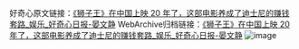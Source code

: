 好奇心原文链接：[《狮子王》在中国上映 20 年了，这部电影养成了迪士尼的赚钱套路_娱乐_好奇心日报-晏文静](https://www.qdaily.com/articles/8000.html)
WebArchive归档链接：[《狮子王》在中国上映 20 年了，这部电影养成了迪士尼的赚钱套路_娱乐_好奇心日报-晏文静](http://web.archive.org/web/20161116081326/http://www.qdaily.com:80/articles/8000.html)
![image](http://ww3.sinaimg.cn/large/007d5XDply1g3v6ydqfdrj30u097mx6p)